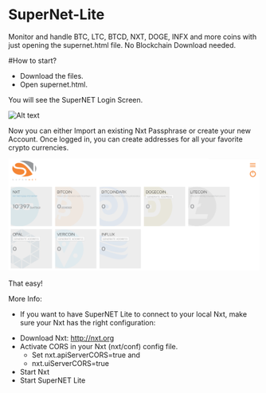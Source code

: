 # SuperNet-Lite
Monitor and handle BTC, LTC, BTCD, NXT, DOGE, INFX and more coins with just opening the supernet.html file. No Blockchain Download needed.

#How to start?

* Download the files. 
* Open supernet.html.

You will see the SuperNET Login Screen.

![Alt text](/start.png?raw=true "SuperNET Dashboard Screenshot")
 
Now you can either Import an existing Nxt Passphrase or create your new Account.
Once logged in, you can create addresses for all your favorite crypto currencies. 

![Alt text](/sup_dash.png?raw=true "SuperNET Dashboard Screenshot")

That easy!


More Info:

- If you want to have SuperNET Lite to connect to your local Nxt, make sure your Nxt has the right configuration:

* Download Nxt: http://nxt.org 
* Activate CORS in your Nxt (nxt/conf) config file. 
	- Set nxt.apiServerCORS=true and 
	- nxt.uiServerCORS=true 
* Start Nxt
* Start SuperNET Lite